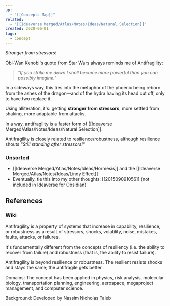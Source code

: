 ```yaml
---
up:
  - "[[Concepts Map]]"
related:
  - "[[Ideaverse Merged/Atlas/Notes/Ideas/Natural Selection]]"
created: 2020-06-01
tags:
  - concept
---
```


*Stronger from stressors!*

Obi-Wan Kenobi's quote from Star Wars always reminds me of Antifragility:

> *"If you strike me down I shall become more powerful than you can possibly imagine."* 

In a sideways way, this ties into the metaphor of the phoenix being reborn from the ashes of the dragon—and of the hydra having its head cut off, only to have two replace it. 

Using alliteration, it's: getting **stronger from stressors**, more settled from shaking, more adaptable from attacks.

In a way, antifragility is a faster form of [[Ideaverse Merged/Atlas/Notes/Ideas/Natural Selection]].

Antifragility is closely related to resilience/robustness, although resilience shouts *"Still standing after stressors!"*

### Unsorted
- [[Ideaverse Merged/Atlas/Notes/Ideas/Hormesis]] and the [[Ideaverse Merged/Atlas/Notes/Ideas/Lindy Effect]]
- Eventually, tie this into my other thoughts: [[201509091056]] (not included in Ideaverse for Obsidian)

## References
### Wiki
Antifragility is a property of systems that increase in capability, resilience, or robustness as a result of stressors, shocks, volatility, noise, mistakes, faults, attacks, or failures. 

It's fundamentally different from the concepts of resiliency (i.e. the ability to recover from failure) and robustness (that is, the ability to resist failure). 

Antifragility is beyond resilience or robustness. The resilient resists shocks and stays the same; the antifragile gets better.

Domains: The concept has been applied in physics, risk analysis, molecular biology, transportation planning, engineering, aerospace, megaproject management, and computer science.

Background: Developed by Nassim Nicholas Taleb


